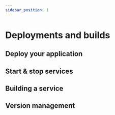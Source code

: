 ```yaml
---
sidebar_position: 1
---
```


# Deployments and builds

## Deploy your application

## Start & stop services

## Building a service

## Version management